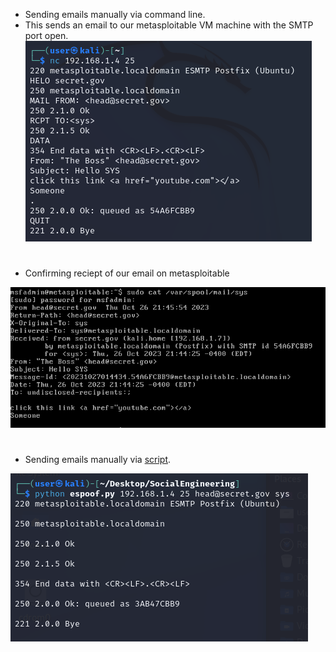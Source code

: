 * Sending emails manually via command line.
* This sends an email to our metasploitable VM machine with the SMTP port open.
![](./images/emailspoof2.PNG)
#
* Confirming reciept of our email on metasploitable

![](./images/emailspoof1.PNG)
#
* Sending emails manually via [script](https://github.com/Apl223/Portfolio/blob/main/Cybersecurity/Books/EthicalHackingDaniel/Social%20Engineering/Email%20Spoofing/scripts/espoof.py).

![](./images/emailspoof3.PNG)
